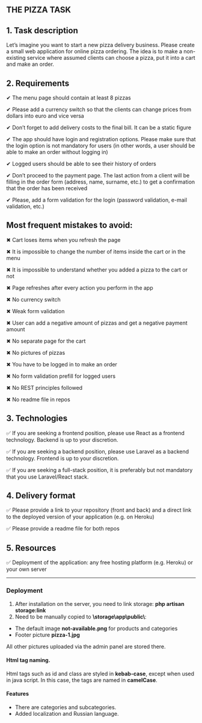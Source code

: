 ## THE PIZZA TASK

## 1. Task description
Let’s imagine you want to start a new pizza delivery business. Please create a small web application for online pizza ordering. The idea is to make a non-existing service where assumed clients can choose a pizza, put it into a cart and make an order.


## 2. Requirements
✔ The menu page should contain at least 8 pizzas

✔ Please add a currency switch so that the clients can change prices from dollars into euro and vice versa

✔ Don’t forget to add delivery costs to the final bill. It can be a static figure

✔ The app should have login and registration options. Please make sure that the login option is not mandatory for users (in other words, a user should be able to make an order without logging in)

✔ Logged users should be able to see their history of orders

✔ Don’t proceed to the payment page. The last action from a client will be filling in the order form (address,
name, surname, etc.) to get a confirmation that the order has been received

✔ Please, add a form validation for the login (password validation, e-mail validation, etc.)

## Most frequent mistakes to avoid:

✖ Cart loses items when you refresh the page

✖ It is impossible to change the number of items inside the cart or in the menu

✖ It is impossible to understand whether you added a pizza to the cart or not

✖ Page refreshes after every action you perform in the app

✖ No currency switch

✖ Weak form validation

✖ User can add a negative amount of pizzas and get a negative payment amount

✖ No separate page for the cart

✖ No pictures of pizzas

✖ You have to be logged in to make an order

✖ No form validation prefill for logged users

✖ No REST principles followed

✖ No readme file in repos

## 3. Technologies
✅ If you are seeking a frontend position, please use React as a frontend technology. Backend is up to your discretion.

✅ If you are seeking a backend position, please use Laravel as a backend technology. Frontend is up to your discretion.

✅ If you are seeking a full-stack position, it is preferably but not mandatory that you use Laravel/React stack.

## 4. Delivery format
✅ Please provide a link to your repository (front and back) and a direct link to the deployed version of your application (e.g.
on Heroku)

✅ Please provide a readme file for both repos

## 5. Resources
✅ Deployment of the application: any free hosting platform (e.g. Heroku) or your own server

___

### Deployment 

1. After installation on the server, you need to link storage: __php artisan storage:link__
2. Need to be manually copied to __\\storage\app\public\\__:
* The default image __not-available.png__ for products and categories
* Footer picture __pizza-1.jpg__
 
 All other pictures uploaded via the admin panel are stored there. 


#### Html tag naming.
Html tags such as id and class are styled in __kebab-case__, except when used in java script. In this case, the tags are named in __camelCase__. 

#### Features 
* There are categories and subcategories.
* Added localization and Russian language.



